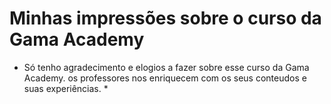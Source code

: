 # Minhas impressões sobre o curso da Gama Academy

* Só tenho agradecimento e elogios a fazer sobre esse curso da Gama Academy.
  os professores nos enriquecem com os seus conteudos e suas experiências. *